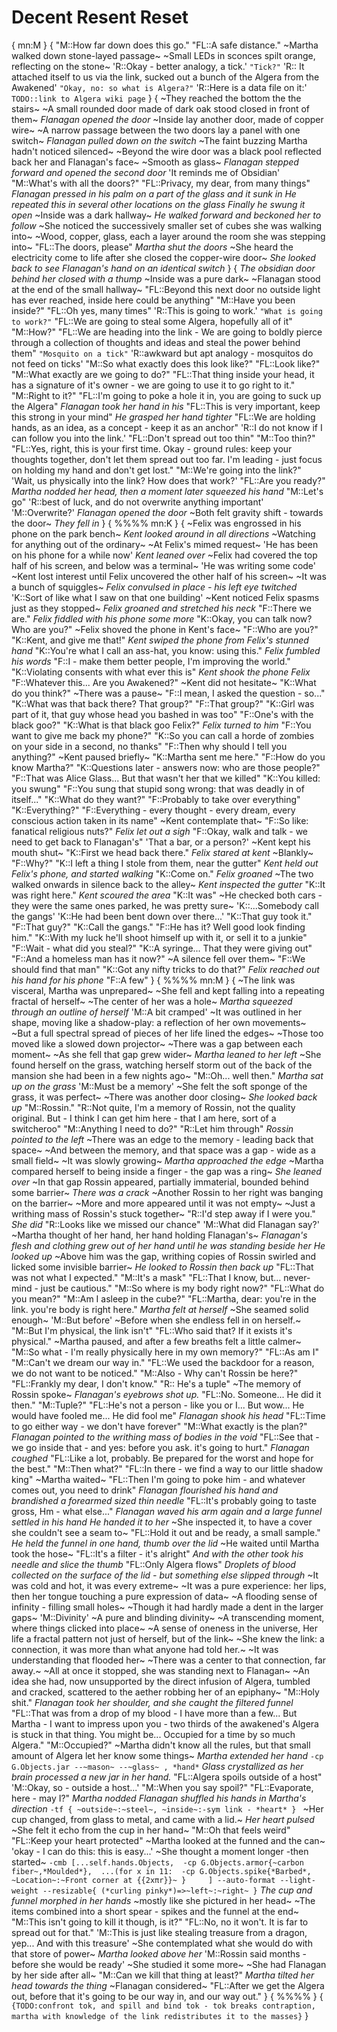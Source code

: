 # Decent Resent Reset
{
mn:M
}
{
"M::How far down does this go."
"FL::A safe distance."
~Martha walked down stone-layed passage~
~Small LEDs in sconces spilt orange, reflecting on the stone~
'R::Okay - better analogy, a tick.'
`"Tick?"`
'R:: It attached itself to us via the link, sucked out a bunch of the Algera from the Awakened'
`"Okay, no: so what is Algera?"`
'R::Here is a data file on it:'
`TODO::link to Algera wiki page`
}
{
~They reached the bottom the the stairs~
~A small rounded door made of dark oak stood closed in front of them~
*Flanagan opened the door*
~Inside lay another door, made of copper wire~
~A narrow passage between the two doors lay a panel with one switch~
*Flanagan pulled down on the switch*
~The faint buzzing Martha hadn't noticed silenced~
~Beyond the wire door was a black pool reflected back her and Flanagan's face~
~Smooth as glass~
*Flanagan stepped forward and opened the second door*
'It reminds me of Obsidian'
"M::What's with all the doors?"
"FL::Privacy, my dear, from many things"
*Flanagan pressed in his palm on a part of the glass and it sunk in*
*He repeated this in several other locations on the glass*
*Finally he swung it open*
~Inside was a dark hallway~
*He walked forward and beckoned her to follow*
~She noticed the successively smaller set of cubes she was walking into~
~Wood, copper, glass, each a layer around the room she was stepping into~
"FL::The doors, please"
*Martha shut the doors*
~She heard the electricity come to life after she closed the copper-wire door~
*She looked back to see Flanagan's hand on an identical switch*
}
{
*The obsidian door behind her closed with a thump*
~Inside was a pure dark~
~Flanagan stood at the end of the small hallway~
"FL::Beyond this next door no outside light has ever reached, inside here could be anything"
"M::Have you been inside?"
"FL::Oh yes, many times"
'R::This is going to work.'
`"What is going to work?"`
"FL::We are going to steal some Algera, hopefully all of it"
"M::How?"
"FL::We are heading into the link - We are going to boldly pierce through a collection of thoughts and ideas and steal the power behind them"
`"Mosquito on a tick"`
'R::awkward but apt analogy - mosquitos do not feed on ticks'
"M::So what exactly does this look like?"
"FL::Look like?"
"M::What exactly are we going to do?"
"FL::That thing inside your head, it has a signature of it's owner - we are going to use it to go right to it."
"M::Right to it?"
"FL::I'm going to poke a hole it in, you are going to suck up the Algera"
*Flanagan took her hand in his*
"FL::This is very important, keep this strong in your mind"
*He grasped her hand tighter*
"FL::We are holding hands, as an idea, as a concept - keep it as an anchor"
'R::I do not know if I can follow you into the link.'
"FL::Don't spread out too thin"
"M::Too thin?"
"FL::Yes, right, this is your first time.
Okay - ground rules: keep your thoughts together, don't let them spread out too far.
I'm leading - just focus on holding my hand and don't get lost."
"M::We're going into the link?"
'Wait, us physically into the link? 
How does that work?'
"FL::Are you ready?"
*Martha nodded her head, then a moment later squeezed his hand*
"M::Let's go"
'R::best of luck, and do not overwrite anything important'
'M::Overwrite?'
*Flanagan opened the door*
~Both felt gravity shift - towards the door~
*They fell in*
}
{
   %%%% 
mn:K
}
{
~Felix was engrossed in his phone on the park bench~
*Kent looked around in all directions*
~Watching for anything out of the ordinary~
~At Felix's mimed request~
'He has been on his phone for a while now'
*Kent leaned over*
~Felix had covered the top half of his screen, and below was a terminal~
'He was writing some code'
~Kent lost interest until Felix uncovered the other half of his screen~
~It was a bunch of squiggles~
*Felix convulsed in place - his left eye twitched*
'K::Sort of like what I saw on that one building'
~Kent noticed Felix spasms just as they stopped~
*Felix groaned and stretched his neck*
"F::There we are."
*Felix fiddled with his phone some more*
"K::Okay, you can talk now? 
Who are you?"
~Felix shoved the phone in Kent's face~
"F::Who are you?"
"K::Kent, and give me that!"
*Kent swiped the phone from Felix's stunned hand*
"K::You're what I call an ass-hat, you know: using this."
*Felix fumbled his words*
"F::I - make them better people, I'm improving the world."
"K::Violating consents with what ever this is"
*Kent shook the phone Felix*
"F::Whatever this... 
Are you Awakened?"
~Kent did not hesitate~
"K::What do you think?"
~There was a pause~
"F::I mean, I asked the question - so..."
"K::What was that back there? 
That group?"
"F::That group?"
"K::Girl was part of it, that guy whose head you bashed in was too"
"F::One's with the black goo?"
"K::What is that black goo Felix?"
*Felix turned to him*
"F::You want to give me back my phone?"
"K::So you can call a horde of zombies on your side in a second, no thanks"
"F::Then why should I tell you anything?"
~Kent paused briefly~
"K::Martha sent me here."
"F::How do you know Martha?"
"K::Questions later - answers now: who are those people?"
"F::That was Alice Glass...
But that wasn't her that we killed"
"K::You killed: you swung"
"F::You sung that stupid song wrong: that was deadly in of itself..."
"K::What do they want?"
"F::Probably to take over everything"
"K::Everything?"
"F::Everything - every thought - every dream, every conscious action taken in its name"
~Kent contemplate that~
"F::So like: fanatical religious nuts?"
*Felix let out a sigh*
"F::Okay, walk and talk - we need to get back to Flanagan's"
'That a bar, or a person?'
~Kent kept his mouth shut~
"K::First we head back there."
*Felix stared at kent*
~Blankly~
"F::Why?"
"K::I left a thing I stole from them, near the gutter"
*Kent held out Felix's phone, and started walking*
"K::Come on."
*Felix groaned*
~The two walked onwards in silence back to the alley~
*Kent inspected the gutter*
"K::It was right here."
*Kent scoured the area*
"K::It was"
~He checked both cars - they were the same ones parked, he was pretty sure~
'K::...Somebody call the gangs'
'K::He had been bent down over there...'
"K::That guy took it."
"F::That guy?"
"K::Call the gangs."
"F::He has it? 
Well good look finding him."
"K::With my luck he'll shoot himself up with it, or sell it to a junkie"
"F::Wait - what did you steal?"
"K::A syringe...
That they were giving out"
"F::And a homeless man has it now?"
~A silence fell over them~
"F::We should find that man"
"K::Got any nifty tricks to do that?"
*Felix reached out his hand for his phone*
"F::A few"
}
{
%%%% 
mn:M
}
{
~The link was visceral, Martha was unprepared~
~She fell and kept falling into a repeating fractal of herself~
~The center of her was a hole~ 
*Martha squeezed through an outline of herself*
'M::A bit cramped'
~It was outlined in her shape, moving like a shadow-play: a reflection of her own movements~
~But a full spectral spread of pieces of her life lined the edges~
~Those too moved like a slowed down projector~
~There was a gap between each moment~
~As she fell that gap grew wider~
*Martha leaned to her left*
~She found herself on the grass, watching herself storm out of the back of the mansion she had been in a few nights ago~
"M::Oh... well then."
*Martha sat up on the grass*
'M::Must be a memory'
~She felt the soft sponge of the grass, it was perfect~
~There was another door closing~
*She looked back up*
"M::Rossin."
"R::Not quite, I'm a memory of Rossin, not the quality original.
But - I think I can get him here - that I am here, sort of a switcheroo"
"M::Anything I need to do?"
"R::Let him through"
*Rossin pointed to the left* 
~There was an edge to the memory - leading back that space~
~And between the memory, and that space was a gap - wide as a small field~
~It was slowly growing~
*Martha approached the edge*
~Martha compared herself to being inside a finger - the gap was a ring~
*She leaned over*
~In that gap Rossin appeared, partially immaterial, bounded behind some barrier~
*There was a crack*
~Another Rossin to her right was banging on the barrier~
~More and more appeared until it was not empty~
~Just a writhing mass of Rossin's stuck together~
"R::I'd step away if I were you."
*She did*
"R::Looks like we missed our chance"
'M::What did Flanagan say?'
~Martha thought of her hand, her hand holding Flanagan's~
*Flanagan's flesh and clothing grew out of her hand until he was standing beside her*
*He looked up*
~Above him was the gap, writhing copies of Rossin swirled and licked some invisible barrier~
*He looked to Rossin then back up*
"FL::That was not what I expected."
"M::It's a mask"
"FL::That I know, but... never-mind - just be cautious."
"M::So where is my body right now?"
"FL::What do you mean?"
"M::Am I asleep in the cube?"
"FL::Martha, dear: you're in the link. you're body is right here."
*Martha felt at herself*
~She seamed solid enough~
'M::But before'
~Before when she endless fell in on herself.~
"M::But I'm physical, the link isn't"
"FL::Who said that? 
If it exists it's physical."
~Martha paused, and after a few breaths felt a little calmer~
"M::So what - I'm really physically here in my own memory?"
"FL::As am I"
"M::Can't we dream our way in."
"FL::We used the backdoor for a reason, we do not want to be noticed."
"M::Also - Why can't Rossin be here?"
"FL::Frankly my dear, I don't know."
"R:: He's a tuple"
~The memory of Rossin spoke~
*Flanagan's eyebrows shot up.*
"FL::No. 
Someone... 
He did it then."
"M::Tuple?"
"FL::He's not a person - like you or I... 
But wow...
He would have fooled me...
He did fool me"
*Flanagan shook his head*
"FL::Time to go either way - we don't have forever"
"M::What exactly is the plan?"
*Flanagan pointed to the writhing mass of bodies in the void*
"FL::See that - we go inside that - and yes: before you ask. it's going to hurt."
*Flanagan coughed*
"FL::Like a lot, probably.
Be prepared for the worst and hope for the best."
"M::Then what?"
"FL::In there - we find a way to our little shadow king"
~Martha waited~
"FL::Then I'm going to poke him - and whatever comes out, you need to drink"
*Flanagan flourished his hand and brandished a forearmed sized thin needle*
"FL::It's probably going to taste gross, Hm - what else..."
*Flanagan waved his arm again and a large funnel settled in his hand*
*He handed it to her*
~She inspected it, to have a cover she couldn't see a seam to~
"FL::Hold it out and be ready, a small sample."
*He held the funnel in one hand, thumb over the lid* 
~He waited until Martha took the hose~
"FL::It's a filter - it's alright"
*And with the other took his needle and slice the thumb*
"FL::Only Algera flows"
*Droplets of blood collected on the surface of the lid - but something else slipped through*
~It was cold and hot, it was every extreme~
~It was a pure experience: her lips, then her tongue touching a pure expression of data~
~A flooding sense of infinity - filling small holes~
~Though it had hardly made a dent in the larger gaps~
'M::Divinity'
~A pure and blinding divinity~
~A transcending moment, where things clicked into place~
~A sense of oneness in the universe, Her life a fractal pattern not just of herself, but of the link~
~She knew the link: a connection, it was more than what anyone had told her.~
~It was understanding that flooded her~
~There was a center to that connection, far away.~
~All at once it stopped, she was standing next to Flanagan~
~An idea she had, now unsupported by the direct infusion of Algera, tumbled and cracked, scattered to the aether robbing her of an epiphany~
"M::Holy shit."
*Flanagan took her shoulder, and she caught the filtered funnel*
"FL::That was from a drop of my blood - I have more than a few...
But Martha - I want to impress upon you - two thirds of the awakened's Algera is stuck in that thing.
You might be... 
Occupied for a time by so much Algera."
"M::Occupied?"
~Martha didn't know all the rules, but that small amount of Algera let her know some things~
*Martha extended her hand*
`-cp G.Objects.jar --~mason~ --~glass~ , *hand*`
*Glass crystallized as her brain processed a new jar in her hand.*
"FL::Algera spoils outside of a host"
'M::Okay, so - outside a host...'
"M::When you say spoil?"
"FL::Evaporate, here - may I?"
*Martha nodded*
*Flanagan shuffled his hands in Martha's direction*
`-tf {
    ~outside~:~steel~,
    ~inside~:-sym link - *heart*
}
    `
~Her cup changed, from glass to metal, and came with a lid.~
*Her heart pulsed* 
~She felt it echo from the cup in her hand~
"M::Oh that feels weird"
"FL::Keep your heart protected"
~Martha looked at the funned and the can~
'okay - I can do this: this is easy...'
~She thought a moment longer -then started~
`
-cmb [...self.hands.Objects, 
    -cp G.Objects.armor{~carbon fiber~,*Moulded*}, 
    ...(for x in 11: 
        -cp G.Objects.spike{*Barbed*, 
            ~Location~:~Front corner at {{2xπr}}~
            }    
    ] --auto-format --light-weight --resizable{
        (*curling pinky*)=>~left~:~right~
        }
`
*The cup and funnel morphed in her hands* 
~mostly like she pictured in her head~
~The items combined into a short spear - spikes and the funnel at the end~
"M::This isn't going to kill it though, is it?"
"FL::No, no it won't.
It is far to spread out for that."
'M::This is just like stealing treasure from a dragon, yep... 
And with this treasure'
~She contemplated what she would do with that store of power~
*Martha looked above her*
'M::Rossin said months - before she would be ready'
~She studied it some more~
~She had Flanagan by her side after all~
"M::Can we kill that thing at least?"
*Martha tilted her head towards the thing*
~Flanagan considered~
"FL::After we get the Algera out, before that it's going to be our way in, and our way out."
}
{
    %%%%
}
{
`{TODO:confront tok, and spill and bind tok - tok breaks contraption, martha with knowledge of the link redistributes it to the masses}`
}